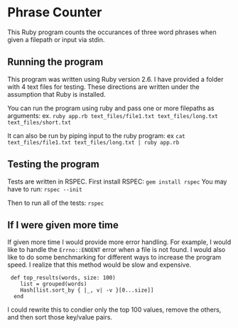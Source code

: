 # Phrase Counter
This Ruby program counts the occurances of three word phrases when given a filepath or input via stdin. 

## Running the program
This program was written using Ruby version 2.6. I have provided a folder with 4 text files for testing. These directions are written under the assumption that Ruby is installed.

You can run the program using ruby and pass one or more filepaths as arguments:
ex. `ruby app.rb text_files/file1.txt text_files/long.txt text_files/short.txt`

It can also be run by piping input to the ruby program:
ex `cat text_files/file1.txt text_files/long.txt | ruby app.rb` 

## Testing the program
Tests are written in RSPEC. First install RSPEC:
`gem install rspec`
You may have to run:
`rspec --init`

Then to run all of the tests:
`rspec`

## If I were given more time
If given more time I would provide more error handling. For example, I would like to handle the `Errno::ENOENT` error when a file is not found.
I would also like to do some benchmarking for different ways to increase the program speed.
I realize that this method would be slow and expensive.
```
 def top_results(words, size: 100)
    list = grouped(words)
    Hash[list.sort_by { |_, v| -v }[0...size]]
  end
  ```
I could rewrite this to condier only the top 100 values, remove the others, and then sort those key/value pairs.

